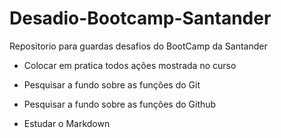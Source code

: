 # Desadio-Bootcamp-Santander
Repositorio para guardas desafios do BootCamp da Santander

- Colocar em pratica todos ações mostrada no curso	

- Pesquisar a fundo sobre as funções do Git

- Pesquisar a fundo sobre as funções do Github

- Estudar o Markdown 

  
